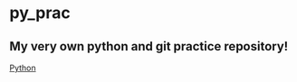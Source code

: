 # py_prac
## My very own python and git practice repository!
[Python](https://scx2.b-cdn.net/gfx/news/2020/python.jpg)